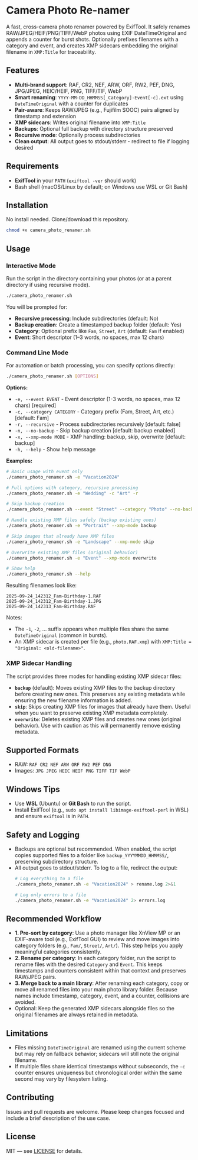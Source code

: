 # Camera Photo Re-namer

A fast, cross-camera photo renamer powered by ExifTool. It safely renames RAW/JPEG/HEIF/PNG/TIFF/WebP photos using EXIF DateTimeOriginal and appends a counter for burst shots. Optionally prefixes filenames with a category and event, and creates XMP sidecars embedding the original filename in `XMP:Title` for traceability.

## Features

- **Multi-brand support**: RAF, CR2, NEF, ARW, ORF, RW2, PEF, DNG, JPG/JPEG, HEIC/HEIF, PNG, TIFF/TIF, WebP
- **Smart renaming**: `YYYY-MM-DD_HHMMSS[_Category]-Event[-c].ext` using `DateTimeOriginal` with a counter for duplicates
- **Pair-aware**: Keeps RAW/JPEG (e.g., Fujifilm SOOC) pairs aligned by timestamp and extension
- **XMP sidecars**: Writes original filename into `XMP:Title`
- **Backups**: Optional full backup with directory structure preserved
- **Recursive mode**: Optionally process subdirectories
- **Clean output**: All output goes to stdout/stderr - redirect to file if logging desired

## Requirements

- **ExifTool** in your `PATH` (`exiftool -ver` should work)
- Bash shell (macOS/Linux by default; on Windows use WSL or Git Bash)

## Installation

No install needed. Clone/download this repository.

```bash
chmod +x camera_photo_renamer.sh
```

## Usage

### Interactive Mode

Run the script in the directory containing your photos (or at a parent directory if using recursive mode).

```bash
./camera_photo_renamer.sh
```

You will be prompted for:

- **Recursive processing**: Include subdirectories (default: No)
- **Backup creation**: Create a timestamped backup folder (default: Yes)
- **Category**: Optional prefix like `Fam`, `Street`, `Art` (default: `Fam` if enabled)
- **Event**: Short descriptor (1–3 words, no spaces, max 12 chars)

### Command Line Mode

For automation or batch processing, you can specify options directly:

```bash
./camera_photo_renamer.sh [OPTIONS]
```

**Options:**
- `-e, --event EVENT` - Event descriptor (1-3 words, no spaces, max 12 chars) [required]
- `-c, --category CATEGORY` - Category prefix (Fam, Street, Art, etc.) [default: Fam]
- `-r, --recursive` - Process subdirectories recursively [default: false]
- `-n, --no-backup` - Skip backup creation [default: backup enabled]
- `-x, --xmp-mode MODE` - XMP handling: backup, skip, overwrite [default: backup]
- `-h, --help` - Show help message

**Examples:**
```bash
# Basic usage with event only
./camera_photo_renamer.sh -e "Vacation2024"

# Full options with category, recursive processing
./camera_photo_renamer.sh -e "Wedding" -c "Art" -r

# Skip backup creation
./camera_photo_renamer.sh --event "Street" --category "Photo" --no-backup

# Handle existing XMP files safely (backup existing ones)
./camera_photo_renamer.sh -e "Portrait" --xmp-mode backup

# Skip images that already have XMP files
./camera_photo_renamer.sh -e "Landscape" --xmp-mode skip

# Overwrite existing XMP files (original behavior)
./camera_photo_renamer.sh -e "Event" --xmp-mode overwrite

# Show help
./camera_photo_renamer.sh --help
```

Resulting filenames look like:

```text
2025-09-24_142312_Fam-Birthday-1.RAF
2025-09-24_142312_Fam-Birthday-1.JPG
2025-09-24_142313_Fam-Birthday.RAF
```

Notes:

- The `-1`, `-2`, ... suffix appears when multiple files share the same `DateTimeOriginal` (common in bursts).
- An XMP sidecar is created per file (e.g., `photo.RAF.xmp`) with `XMP:Title = "Original: <old-filename>"`.

### XMP Sidecar Handling

The script provides three modes for handling existing XMP sidecar files:

- **`backup`** (default): Moves existing XMP files to the backup directory before creating new ones. This preserves any existing metadata while ensuring the new filename information is added.
- **`skip`**: Skips creating XMP files for images that already have them. Useful when you want to preserve existing XMP metadata completely.
- **`overwrite`**: Deletes existing XMP files and creates new ones (original behavior). Use with caution as this will permanently remove existing metadata.

## Supported Formats

- RAW: `RAF CR2 NEF ARW ORF RW2 PEF DNG`
- Images: `JPG JPEG HEIC HEIF PNG TIFF TIF WebP`

## Windows Tips

- Use **WSL** (Ubuntu) or **Git Bash** to run the script.
- Install ExifTool (e.g., `sudo apt install libimage-exiftool-perl` in WSL) and ensure `exiftool` is in `PATH`.

## Safety and Logging

- Backups are optional but recommended. When enabled, the script copies supported files to a folder like `backup_YYYYMMDD_HHMMSS/`, preserving subdirectory structure.
- All output goes to stdout/stderr. To log to a file, redirect the output:
  ```bash
  # Log everything to a file
  ./camera_photo_renamer.sh -e "Vacation2024" > rename.log 2>&1
  
  # Log only errors to a file
  ./camera_photo_renamer.sh -e "Vacation2024" 2> errors.log
  ```

## Recommended Workflow

- **1. Pre-sort by category**: Use a photo manager like XnView MP or an EXIF-aware tool (e.g., ExifTool GUI) to review and move images into category folders (e.g., `Fam/`, `Street/`, `Art/`). This step helps you apply meaningful categories consistently.
- **2. Rename per category**: In each category folder, run the script to rename files with the desired `Category` and `Event`. This keeps timestamps and counters consistent within that context and preserves RAW/JPEG pairs.
- **3. Merge back to a main library**: After renaming each category, copy or move all renamed files into your main photo library folder. Because names include timestamp, category, event, and a counter, collisions are avoided.
- Optional: Keep the generated XMP sidecars alongside files so the original filenames are always retained in metadata.

## Limitations

- Files missing `DateTimeOriginal` are renamed using the current scheme but may rely on fallback behavior; sidecars will still note the original filename.
- If multiple files share identical timestamps without subseconds, the `-c` counter ensures uniqueness but chronological order within the same second may vary by filesystem listing.

## Contributing

Issues and pull requests are welcome. Please keep changes focused and include a brief description of the use case.

## License

MIT — see [LICENSE](https://github.com/Jmartgraphix/camera_photo_renamer/blob/main/LICENSE) for details.
